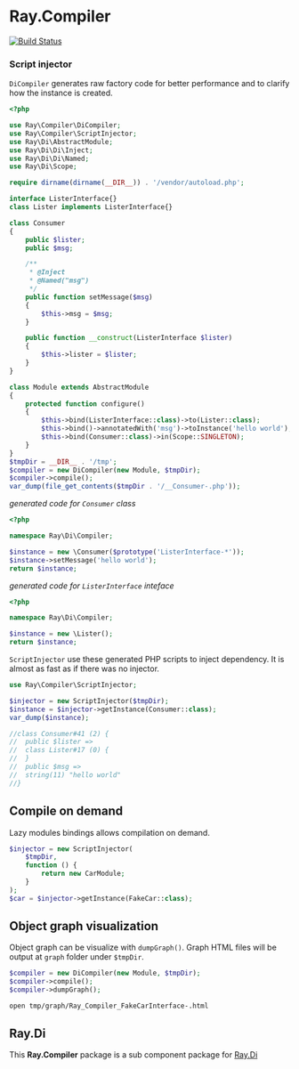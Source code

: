 # Ray.Compiler

[![Build Status](https://travis-ci.org/ray-di/Ray.Compiler.svg?branch=1.x)](https://travis-ci.org/ray-di/Ray.Compiler)

### Script injector

`DiCompiler` generates raw factory code for better performance and to clarify how the instance is created.

```php
<?php

use Ray\Compiler\DiCompiler;
use Ray\Compiler\ScriptInjector;
use Ray\Di\AbstractModule;
use Ray\Di\Di\Inject;
use Ray\Di\Di\Named;
use Ray\Di\Scope;

require dirname(dirname(__DIR__)) . '/vendor/autoload.php';

interface ListerInterface{}
class Lister implements ListerInterface{}

class Consumer
{
    public $lister;
    public $msg;

    /**
     * @Inject
     * @Named("msg")
     */
    public function setMessage($msg)
    {
        $this->msg = $msg;
    }

    public function __construct(ListerInterface $lister)
    {
        $this->lister = $lister;
    }
}

class Module extends AbstractModule
{
    protected function configure()
    {
        $this->bind(ListerInterface::class)->to(Lister::class);
        $this->bind()->annotatedWith('msg')->toInstance('hello world');
        $this->bind(Consumer::class)->in(Scope::SINGLETON);
    }
}
$tmpDir = __DIR__ . '/tmp';
$compiler = new DiCompiler(new Module, $tmpDir);
$compiler->compile();
var_dump(file_get_contents($tmpDir . '/__Consumer-.php'));
```

*generated code for `Consumer` class*
```php
<?php

namespace Ray\Di\Compiler;

$instance = new \Consumer($prototype('ListerInterface-*'));
$instance->setMessage('hello world');
return $instance;
```

*generated code for `ListerInterface` inteface*
```php
<?php

namespace Ray\Di\Compiler;

$instance = new \Lister();
return $instance;
```

`ScriptInjector` use these generated PHP scripts to inject dependency. It is almost as fast as if there was no injector.

```php
use Ray\Compiler\ScriptInjector;

$injector = new ScriptInjector($tmpDir);
$instance = $injector->getInstance(Consumer::class);
var_dump($instance);

//class Consumer#41 (2) {
//  public $lister =>
//  class Lister#17 (0) {
//  }
//  public $msg =>
//  string(11) "hello world"
//}

```
## Compile on demand

Lazy modules bindings allows compilation on demand.

```php
$injector = new ScriptInjector(
    $tmpDir,
    function () {
        return new CarModule;
    }
);
$car = $injector->getInstance(FakeCar::class);

```

## Object graph visualization

Object graph can be visualize with `dumpGraph()`.
Graph HTML files will be output at `graph` folder under `$tmpDir`.

```php
$compiler = new DiCompiler(new Module, $tmpDir);
$compiler->compile();
$compiler->dumpGraph();
```

```
open tmp/graph/Ray_Compiler_FakeCarInterface-.html
```


## Ray.Di
This **Ray.Compiler** package is a sub component package for [Ray.Di](https://github.com/ray-di/Ray.Di)
